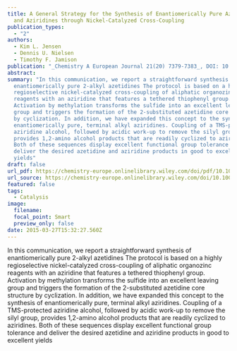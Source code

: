 ```yaml
---
title: A General Strategy for the Synthesis of Enantiomerically Pure Azetidines
  and Aziridines through Nickel-Catalyzed Cross-Coupling
publication_types:
  - "2"
authors:
  - Kim L. Jensen
  - Dennis U. Nielsen
  - Timothy F. Jamison
publication: "_Chemistry A European Journal 21(20) 7379-7383_, DOI: 10.1002/chem.201500886"
abstract: 
summary: "In this communication, we report a straightforward synthesis of
  enantiomerically pure 2-alkyl azetidines The protocol is based on a highly
  regioselective nickel-catalyzed cross-coupling of aliphatic organozinc
  reagents with an aziridine that features a tethered thiophenyl group.
  Activation by methylation transforms the sulfide into an excellent leaving
  group and triggers the formation of the 2-substituted azetidine core structure
  by cyclization. In addition, we have expanded this concept to the synthesis of
  enantiomerically pure, terminal alkyl aziridines. Coupling of a TMS-protected
  aziridine alcohol, followed by acidic work-up to remove the silyl group,
  provides 1,2-amino alcohol products that are readily cyclized to aziridines.
  Both of these sequences display excellent functional group tolerance and
  deliver the desired azetidine and aziridine products in good to excellent
  yields"
draft: false
url_pdf: https://chemistry-europe.onlinelibrary.wiley.com/doi/pdf/10.1002/chem.201500886
url_source: https://chemistry-europe.onlinelibrary.wiley.com/doi/10.1002/chem.201500886
featured: false
tags:
  - Catalysis
image:
  filename: 
  focal_point: Smart
  preview_only: false
date: 2015-03-27T15:32:27.560Z
---
```

In this communication, we report a straightforward synthesis of
  enantiomerically pure 2-alkyl azetidines The protocol is based on a highly
  regioselective nickel-catalyzed cross-coupling of aliphatic organozinc
  reagents with an aziridine that features a tethered thiophenyl group.
  Activation by methylation transforms the sulfide into an excellent leaving
  group and triggers the formation of the 2-substituted azetidine core structure
  by cyclization. In addition, we have expanded this concept to the synthesis of
  enantiomerically pure, terminal alkyl aziridines. Coupling of a TMS-protected
  aziridine alcohol, followed by acidic work-up to remove the silyl group,
  provides 1,2-amino alcohol products that are readily cyclized to aziridines.
  Both of these sequences display excellent functional group tolerance and
  deliver the desired azetidine and aziridine products in good to excellent
  yields
